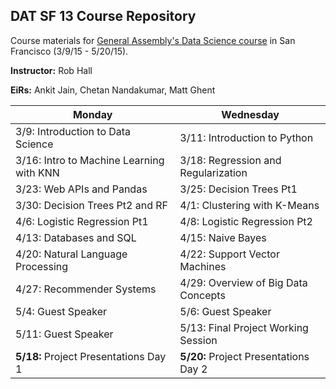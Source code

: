 ## DAT SF 13 Course Repository

Course materials for [General Assembly's Data Science course](https://generalassemb.ly/education/data-science/san-francisco) in San Francisco (3/9/15 - 5/20/15).

**Instructor:** Rob Hall

**EiRs:** Ankit Jain, Chetan Nandakumar, Matt Ghent

Monday | Wednesday
--- | ---
3/9: Introduction to Data Science | 3/11: Introduction to Python
3/16: Intro to Machine Learning with KNN | 3/18: Regression and Regularization
3/23: Web APIs and Pandas | 3/25: Decision Trees Pt1
3/30: Decision Trees Pt2 and RF | 4/1: Clustering with K-Means
4/6: Logistic Regression Pt1 | 4/8: Logistic Regression Pt2
4/13: Databases and SQL | 4/15: Naive Bayes
4/20: Natural Language Processing | 4/22: Support Vector Machines
4/27: Recommender Systems | 4/29: Overview of Big Data Concepts
5/4: Guest Speaker | 5/6: Guest Speaker
5/11: Guest Speaker | 5/13: Final Project Working Session
**5/18:** Project Presentations Day 1 | **5/20:** Project Presentations Day 2

